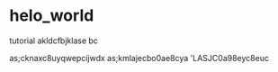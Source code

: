 # helo_world
tutorial
akldcfbjklase bc

as;cknaxc8uyqwepcijwdx
as;kmlajecbo0ae8cya
'LASJC0a98eyc8euc

